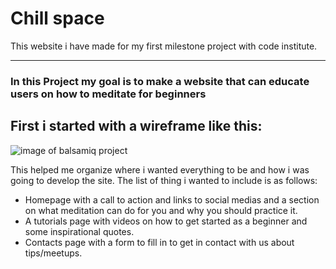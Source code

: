 # Chill space

This website i have made for my first milestone project with code institute.

----------

### In this Project my goal is to make a website that can educate users on how to meditate for beginners


## First i started with a wireframe like this:

![image of balsamiq project](assets/images/balsamiq-project.png)

This helped me organize where i wanted everything to be and how i was going to develop the site.
The list of thing i wanted to include is as follows:
* Homepage with a call to action and links to social medias and a section on what meditation can do for you and why you should practice it.
* A tutorials page with videos on how to get started as a beginner and some inspirational quotes.
* Contacts page with a form to fill in to get in contact with us about tips/meetups. 